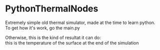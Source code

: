 # PythonThermalNodes
Extremely simple old thermal simulator, made at the time to learn python.  
To get how it's work, go the main.py

Otherwise, this is the kind of resultat it can do:  
this is the temperature of the surface at the end of the simulation
